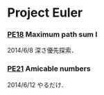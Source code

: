 Project Euler
===

### [PE18](http://projecteuler.net/problem=18) Maximum path sum I
2014/6/8 深さ優先探索．

### [PE21](http://projecteuler.net/problem=21) Amicable numbers
2014/6/12 やるだけ．
